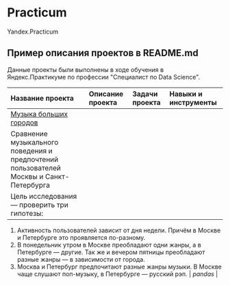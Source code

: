 # Practicum
Yandex.Practicum
## Пример описания проектов в README.md

Данные проекты были выполнены в ходе обучения в Яндекс.Практикуме по профессии "Специалист по Data Science".

| Название проекта | Описание проекта | Задачи проекта | Навыки и инструменты 
| :---------------------- | :---------------------- | :---------------------- | :---------------------- |
| [Музыка больших городов](https://github.com/DimirSDV/Practicum/blob/main/02%20Basic%20Python/Sahanenko_D_yandex_music.html) 
| Сравнение музыкального поведения и предпочтений пользователей Москвы и Санкт-Петербурга
| Цель исследования — проверить три гипотезы:
1. Активность пользователей зависит от дня недели. Причём в Москве и Петербурге это проявляется по-разному.
2. В понедельник утром в Москве преобладают одни жанры, а в Петербурге — другие. Так же и вечером пятницы преобладают разные жанры — в зависимости от города.
3. Москва и Петербург предпочитают разные жанры музыки. В Москве чаще слушают поп-музыку, в Петербурге — русский рэп.
| *pandas* |
